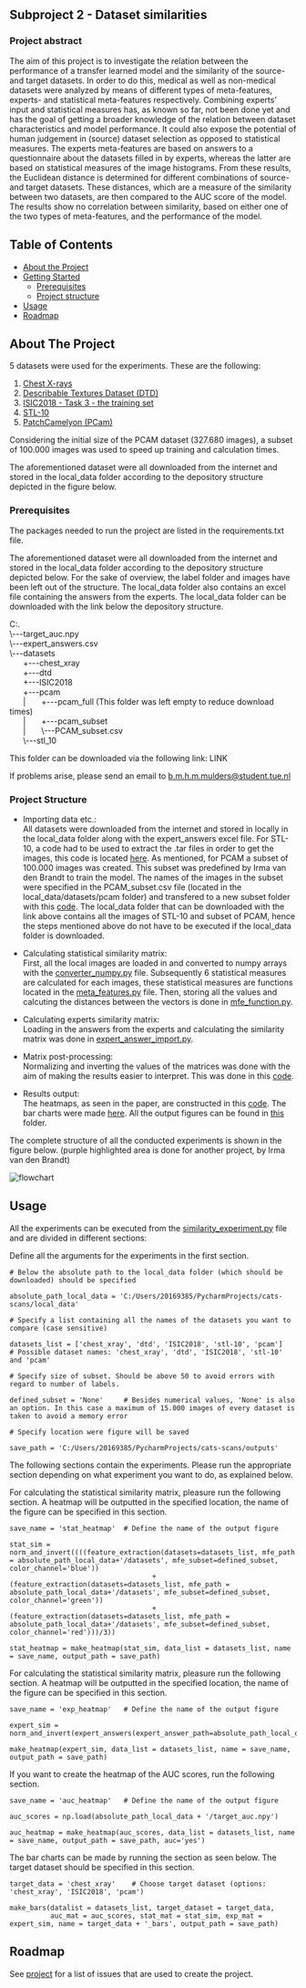 ## Subproject 2 - Dataset similarities

### Project abstract
The aim of this project is to investigate the relation between the performance of a transfer learned model and the similarity of the source- and target datasets. In order to do this, medical as well as non-medical datasets were analyzed by means of different types of meta-features, experts- and statistical meta-features respectively. Combining experts’ input and statistical measures has, as known so far, not  been done yet and has the goal of getting a broader knowledge of the relation between dataset characteristics and model performance. It could also expose the potential of human judgement in (source) dataset selection as opposed to statistical measures. The experts meta-features are based on answers to a questionnaire about the datasets filled in by experts, whereas the latter are based on statistical measures of the image histograms. From these results, the Euclidean distance is determined for different combinations of source- and target datasets. These distances, which are a measure of the similarity between two datasets, are then compared to the AUC score of the model. The results show no correlation between similarity, based on either one of the two types of meta-features, and the performance of the model.


<!-- TABLE OF CONTENTS -->
## Table of Contents

* [About the Project](#about-the-project)
* [Getting Started](#getting-started)
  * [Prerequisites](#prerequisites)
  * [Project structure](#project-structure)
* [Usage](#usage)
* [Roadmap](#roadmap)



<!-- ABOUT THE PROJECT -->
## About The Project
5 datasets were used for the experiments. These are the following:
1. [Chest X-rays](https://www.kaggle.com/paultimothymooney/chest-xray-pneumonia)
2. [Describable Textures Dataset (DTD)](https://www.robots.ox.ac.uk/~vgg/data/dtd/)
3. [ISIC2018 - Task 3 - the training set](https://challenge2018.isic-archive.com/task3/training/)
4. [STL-10](https://cs.stanford.edu/~acoates/stl10/)
5. [PatchCamelyon (PCam)](http://basveeling.nl/posts/pcam/)

Considering the initial size of the PCAM dataset (327.680 images), a subset of 100.000 images was used to speed up training and calculation times.

The aforementioned dataset were all downloaded from the internet and stored in the local_data folder according to the depository structure depicted in the figure below.

### Prerequisites

The packages needed to run the project are listed in the requirements.txt file.

The aforementioned dataset were all downloaded from the internet and stored in the local_data folder according to the depository structure depicted below. For the sake of overview, the label folder and images have been left out of the structure. The local_data folder also contains an excel file containing the answers from the experts. The local_data folder can be downloaded with the link below the depository structure.

C:.\
\\---target_auc.npy\
\\---expert_answers.csv\
\\---datasets\
    &nbsp;&nbsp;&nbsp;&nbsp;&nbsp;&nbsp;+---chest_xray\
    &nbsp;&nbsp;&nbsp;&nbsp;&nbsp;&nbsp;+---dtd\
    &nbsp;&nbsp;&nbsp;&nbsp;&nbsp;&nbsp;+---ISIC2018\
    &nbsp;&nbsp;&nbsp;&nbsp;&nbsp;&nbsp;+---pcam\
    &nbsp;&nbsp;&nbsp;&nbsp;&nbsp;&nbsp;|   &nbsp;&nbsp;&nbsp;&nbsp;&nbsp;&nbsp;+---pcam_full (This folder was left empty to reduce download times)\
    &nbsp;&nbsp;&nbsp;&nbsp;&nbsp;&nbsp;|   &nbsp;&nbsp;&nbsp;&nbsp;&nbsp;&nbsp;+---pcam_subset\
    &nbsp;&nbsp;&nbsp;&nbsp;&nbsp;&nbsp;|   &nbsp;&nbsp;&nbsp;&nbsp;&nbsp;&nbsp;\\---PCAM_subset.csv\
    &nbsp;&nbsp;&nbsp;&nbsp;&nbsp;&nbsp;\\---stl_10

This folder can be downloaded via the following link: LINK

If problems arise, please send an email to b.m.h.m.mulders@student.tue.nl

### Project Structure

* Importing data etc.:\
All datasets were downloaded from the internet and stored in locally in the local_data folder along with the expert_answers excel file. For STL-10, a code had to be used to extract the .tar files in order to get the images, this code is located [here](../src/io/get_stl_10.py). As mentioned, for PCAM a subset of 100.000 images was created. This subset was predefined by Irma van den Brandt to train the model. The names of the images in the subset were specified in the PCAM_subset.csv file (located in the local_data/datasets/pcam folder) and transfered to a new subset folder with this [code](../src/io/create_pcam_subset.py). The local_data folder that can be downloaded with the link above contains all the images of STL-10 and subset of PCAM, hence the steps mentioned above do not have to be executed if the local_data folder is downloaded. 

* Calculating statistical similarity matrix:\
First, all the local images are loaded in and converted to numpy arrays with the [converter_numpy.py](../src/io/converter_numpy.py) file. Subsequently 6 statistical measures are calculated for each images, these statistical measures are functions located in the [meta_features.py](../src/similarity/meta_features.py) file. Then, storing all the values and calcuting the distances between the vectors is done in [mfe_function.py](../src/similarity/mfe_function).

* Calculating experts similarity matrix:\
Loading in the answers from the experts and calculating the similarity matrix was done in [expert_answer_import.py](../src/io/expert_answer_import.py).

* Matrix post-processing:\
Normalizing and inverting the values of the matrices was done with the aim of making the results easier to interpret. This was done in this [code](../src/io/matrix_processing.py).

* Results output:\
The heatmaps, as seen in the paper, are constructed in this [code](../src/evaluation/numpy_to_heatmap.py). The bar charts were made [here](../src/evaluation/make_bar_chart.py). All the output figures can be found in [this](../outputs) folder.

The complete structure of all the conducted experiments is shown in the figure below. (purple highlighted area is done for another project, by Irma van den Brandt)

<img src="Flowchart_CatScans_subproject2.png" alt="flowchart">

<!-- USAGE EXAMPLES -->
## Usage

All the experiments can be executed from the [similarity_experiment.py](../src/similarity_experiment.py) file and are divided in different sections:

Define all the arguments for the experiments in the first section.
```shell script
# Below the absolute path to the local_data folder (which should be downloaded) should be specified

absolute_path_local_data = 'C:/Users/20169385/PycharmProjects/cats-scans/local_data'

# Specify a list containing all the names of the datasets you want to compare (case sensitive)

datasets_list = ['chest_xray', 'dtd', 'ISIC2018', 'stl-10', 'pcam']     # Possible dataset names: 'chest_xray', 'dtd', 'ISIC2018', 'stl-10' and 'pcam'

# Specify size of subset. Should be above 50 to avoid errors with regard to number of labels.

defined_subset = 'None'     # Besides numerical values, 'None' is also an option. In this case a maximum of 15.000 images of every dataset is taken to avoid a memory error

# Specify location were figure will be saved

save_path = 'C:/Users/20169385/PycharmProjects/cats-scans/outputs'
```
The following sections contain the experiments. Please run the appropriate section depending on what experiment you want to do, as explained below.

For calculating the statistical similarity matrix, pleasure run the following section. A heatmap will be outputted in the specified location, the name of the figure can be specified in this section.
```shell script
save_name = 'stat_heatmap'  # Define the name of the output figure

stat_sim = norm_and_invert((((feature_extraction(datasets=datasets_list, mfe_path = absolute_path_local_data+'/datasets', mfe_subset=defined_subset, color_channel='blue'))
                                   + (feature_extraction(datasets=datasets_list, mfe_path = absolute_path_local_data+'/datasets', mfe_subset=defined_subset, color_channel='green'))
                                   + (feature_extraction(datasets=datasets_list, mfe_path = absolute_path_local_data+'/datasets', mfe_subset=defined_subset, color_channel='red')))/3))

stat_heatmap = make_heatmap(stat_sim, data_list = datasets_list, name = save_name, output_path = save_path)
```

For calculating the statistical similarity matrix, pleasure run the following section. A heatmap will be outputted in the specified location, the name of the figure can be specified in this section.

```shell script
save_name = 'exp_heatmap'   # Define the name of the output figure

expert_sim = norm_and_invert(expert_answers(expert_answer_path=absolute_path_local_data))

make_heatmap(expert_sim, data_list = datasets_list, name = save_name, output_path = save_path)
```

If you want to create the heatmap of the AUC scores, run the following section.

```shell script
save_name = 'auc_heatmap'   # Define the name of the output figure

auc_scores = np.load(absolute_path_local_data + '/target_auc.npy')

auc_heatmap = make_heatmap(auc_scores, data_list = datasets_list, name = save_name, output_path = save_path, auc='yes')
```

The bar charts can be made by running the section as seen below. The target dataset should be specified in this section.

```shell script
target_data = 'chest_xray'    # Choose target dataset (options: 'chest_xray', 'ISIC2018', 'pcam')

make_bars(datalist = datasets_list, target_dataset = target_data,
          auc_mat = auc_scores, stat_mat = stat_sim, exp_mat = expert_sim, name = target_data + '_bars', output_path = save_path)
```

<!-- ROADMAP -->
## Roadmap

See [project](https://github.com/vcheplygina/cats-scans/projects/1) for a list of issues that are used to create the 
project.



